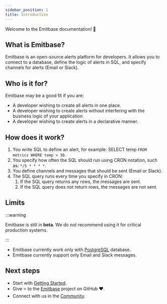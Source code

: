 ```yaml
---
sidebar_position: 1
title: Introduction
---
```


Welcome to the Emitbase documentation! 👋

## What is Emitbase?

Emitbase is an open-source alerts platform for developers. It allows you to connect to a database, define the logic of alerts in SQL, and specify channels for alerts (Email or Slack). 

## Who is it for?

Emitbase may be a good fit if you are:

- A developer wishing to create all alerts in one place.
- A developer wishing to create alerts without interfering with the business logic of your application.
- A developer wishing to create alerts in a declarative manner.

## How does it work?

1. You write SQL to define an alert, for example: SELECT temp `FROM metrics WHERE temp > 30`.
2. You specify how often the SQL should run using CRON notation, such as: `*/5 * * * *`.
3. You define channels and messages that should be sent (Email or Slack).
4. The SQL query runs every time you specify in CRON:
   1. If the SQL query returns any rows, the messages are sent.
   2. If the SQL query does not return rows, the messages are not sent.

## Limits

:::warning

Emitbase is still in **beta**. We do not recommend using it for critical production systems.

:::

- Emitbase currently work only with [PostgreSQL](https://www.postgresql.org/) database.
- Emitbase currently support only Email and Slack messages.

## Next steps

- Start with [Getting Started](/docs/getting-started.md).
- Give ⭐️ to the [Emitbase](https://github.com/emitbase/emitbase-core) project on GitHub ❤️.
- Connect with us in the [Community](/docs/community/).